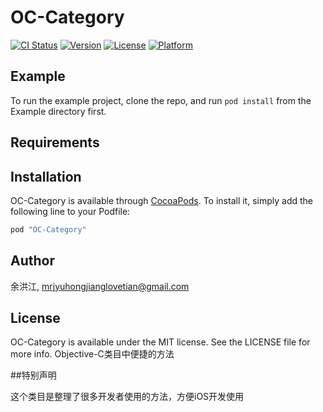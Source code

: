 # OC-Category

[![CI Status](http://img.shields.io/travis/房产销冠/OC-Category.svg?style=flat)](https://travis-ci.org/房产销冠/OC-Category)
[![Version](https://img.shields.io/cocoapods/v/OC-Category.svg?style=flat)](http://cocoapods.org/pods/OC-Category)
[![License](https://img.shields.io/cocoapods/l/OC-Category.svg?style=flat)](http://cocoapods.org/pods/OC-Category)
[![Platform](https://img.shields.io/cocoapods/p/OC-Category.svg?style=flat)](http://cocoapods.org/pods/OC-Category)

## Example

To run the example project, clone the repo, and run `pod install` from the Example directory first.

## Requirements

## Installation

OC-Category is available through [CocoaPods](http://cocoapods.org). To install
it, simply add the following line to your Podfile:

```ruby
pod "OC-Category"
```

## Author

余洪江, mrjyuhongjianglovetian@gmail.com

## License

OC-Category is available under the MIT license. See the LICENSE file for more info.
Objective-C类目中便捷的方法

##特别声明

这个类目是整理了很多开发者使用的方法，方便iOS开发使用
